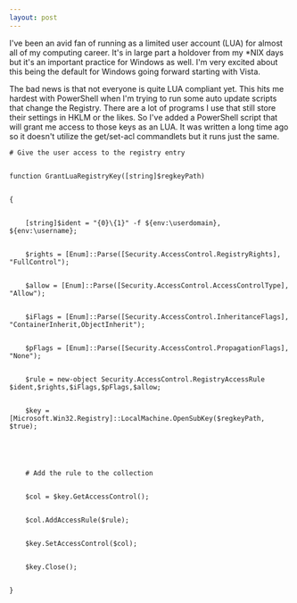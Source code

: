 ```yaml
---
layout: post
---
```

I've been an avid fan of running as a limited user account (LUA) for almost
all of my computing career.  It's in large part a holdover from my *NIX days
but it's an important practice for Windows as well. I'm very excited about
this being the default for Windows going forward starting with Vista.

The bad news is that not everyone is quite LUA compliant yet.  This hits me
hardest with PowerShell when I'm trying to run some auto update scripts that
change the Registry.  There are a lot of programs I use that still store their
settings in HKLM or the likes.  So I've added a PowerShell script that will
grant me access to those keys as an LUA.  It was written a long time ago so it
doesn't utilize the get/set-acl commandlets but it runs just the same.

    
    
    # Give the user access to the registry entry


    function GrantLuaRegistryKey([string]$regkeyPath)


    {


    	[string]$ident = "{0}\{1}" -f ${env:\userdomain}, ${env:\username};


    	$rights = [Enum]::Parse([Security.AccessControl.RegistryRights], "FullControl"); 


    	$allow = [Enum]::Parse([Security.AccessControl.AccessControlType], "Allow");


    	$iFlags = [Enum]::Parse([Security.AccessControl.InheritanceFlags], "ContainerInherit,ObjectInherit");


    	$pFlags = [Enum]::Parse([Security.AccessControl.PropagationFlags], "None");


    	$rule = new-object Security.AccessControl.RegistryAccessRule $ident,$rights,$iFlags,$pFlags,$allow;


    	$key = [Microsoft.Win32.Registry]::LocalMachine.OpenSubKey($regkeyPath, $true);


    	


    	# Add the rule to the collection


    	$col = $key.GetAccessControl();


    	$col.AddAccessRule($rule);


    	$key.SetAccessControl($col);


    	$key.Close();


    }


    


    

